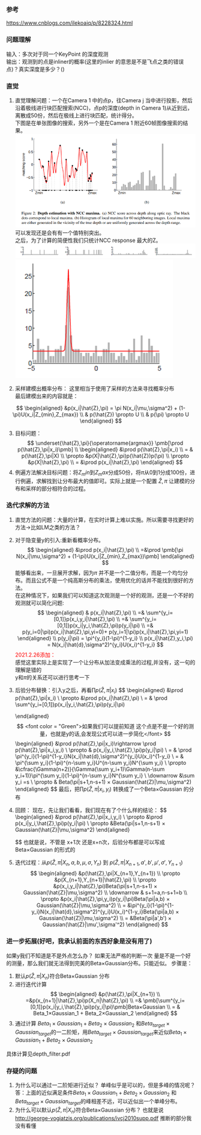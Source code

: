 <!--
 * @Author: Liu Weilong
 * @Date: 2021-02-25 13:30:00
 * @LastEditors: Liu Weilong 
 * @LastEditTime: 2021-02-26 15:55:17
 * @FilePath: /3rd-test-learning/30. supplement_material/depth_filter/supplementary_material_depth_filter.md
 * @Description: 
-->
### 参考
https://www.cnblogs.com/ilekoaiq/p/8228324.html

### 问题理解
输入：多次对于同一个KeyPoint 的深度观测<br>
输出：观测到的点是inliner的概率(这里的inlier 的意思是不是飞点之类的错误点)？真实深度是多少？()<br>

### 直觉
1. 直觉理解问题：一个在Camera 1 中的点p，往Camera j 当中进行投影，然后沿着极线进行块匹配搜索(NCC)，点p的深度(depth in Camera 1)从近到远，离散成50份，然后在极线上进行块匹配，统计得分。<br>
下图是在单张图像的搜索，另外一个是在Camera 1 附近60帧图像搜索的结果。<br>
![](./pic/1.png)
可以发现还是会有有一个值特别突出。<br>
之后，为了计算的简便性我们只统计NCC response 最大的Z。<br>
![](./pic/2.png)
![](./pic/3.png)

2. 采样建模出概率分布：
这里相当于使用了采样的方法来寻找概率分布<br>
最后建模出来的内容就是：<br>

$$
\begin{aligned}
    &p(x_i|\hat{Z},\pi) = \pi N(x_i|\mu,\sigma^2) + (1-\pi)U(x_i|Z_{min},Z_{max})
    \\
    & p(\hat{Z}) \propto U
    \\
    & p(\pi) \propto U
\end{aligned}
$$

3. 目标问题：
$$
    \underset{\hat{Z},\pi}{\operatorname{argmax}} \pmb[\prod p(\hat{Z},\pi|x_i)\pmb]
    \\
\begin{aligned}
    &\prod p(\hat{Z},\pi|x_i)
    \\
    = & p(\hat{Z},\pi|X)
    \\
    \propto &p(X|\hat{Z},\pi)p(\hat{Z})p(\pi)
    \\
    \propto &p(X|\hat{Z},\pi)
    \\
    = &\prod p(x_i|\hat{Z},\pi)
\end{aligned}
$$
4. 例遍方法解决目标问题：将$Z_min$到$Z_max$分成50份，将$\pi$从0到1分成100份，进行例遍，求解找到让分布最大的值即可。实际上就是一个配置 $\hat{Z},\pi$ 让建模的分布和采样的部分相符合的过程。

### 迭代求解的方法
1. 直觉方法的问题：大量的计算，在实时计算上难以实施。所以需要寻找更好的方法->比如LM之类的方法？
2. 对于隐变量y的引入:重新看概率分布。
   $$
   \begin{aligned}
       &\prod p(x_i|\hat{Z},\pi)
       \\
       =&\prod \pmb[\pi N(x_i|\mu,\sigma^2) + (1-\pi)U(x_i|Z_{min},Z_{max})\pmb]
   \end{aligned}
   $$
   能够看出来，一旦展开求解，因为$\pi$ 并不是一个二值分布，而是一个均匀分布。而且公式不是一个纯高斯分布的乘法，使用优化的话并不能找到很好的方法。<br>
   在这种情况下，如果我们可以知道这次观测是一个好的观测，还是一个不好的观测就可以简化问题:<br>
    $$
    \begin{aligned}
       & p(x_i|\hat{Z},\pi)
       \\
       =& \sum^{y_i=[0,1]}p(x_i,y_i|\hat{Z},\pi)
       \\
       =& \sum^{y_i=[0,1]}p(x_i|y_i,\hat{Z},\pi)p(y_i|\pi)
       \\
       =& p(y_i=0|\pi)p(x_i|\hat{Z},\pi,yi=0)+
       p(y_i=1|\pi)p(x_i|\hat{Z},\pi,yi=1)
   \end{aligned}
   \\
   p(y_i|\pi) = \pi^{y_i}(1-\pi)^{1-y_i}
   \\
    p(x_i|\hat{Z},y_i,\pi) = N(x_i|\hat{d},\sigma^2)^{y_i}U(x_i)^{1-y_i}
   $$
   <font color = "Red">2021.2.26添加：</font><br>
   感觉这里实际上是实现了一个让分布从加法变成乘法的过程,并没有，这一句的理解是错的<br>
   y和$\pi$的关系还可以进行思考一下
3. 后验分布替换：引入y之后，再看$\prod p(\hat{Z},\pi|x_i)$
   $$
    \begin{aligned}
        &\prod p(\hat{Z},\pi|x_i)
        \\
        \propto &\prod p(x_i|\hat{Z},\pi)
        \\
        = & \prod \sum^{y_i=[0,1]}p(x_i|y_i,\hat{Z},\pi)p(y_i|\pi)

    \end{aligned}
    $$
    <font color = "Green">如果我们可以提前知道 这个点是不是一个好的测量，也就是y的话,会发现公式可以进一步简化</font>
    $$
    \begin{aligned}
    &\prod p(\hat{Z},\pi|x_i)\rightarrow \prod p(\hat{Z},\pi|x_i,y_i)
    \\
    \propto & p(x_i|y_i,\hat{Z},\pi)p(y_i|\pi)
    \\
        = & \prod \pi^{y_i}(1-\pi)^{1-y_i}N(x_i|\hat{d},\sigma^2)^{y_i}U(x_i)^{1-y_i}
        \\
        = & \pi^{\sum y_i}(1-\pi)^{n-\sum y_i}U^{n-\sum y_i}N^{\sum y_i}
        \\
        \propto &\cfrac{\Gamma(n+2)}{\Gamma(\sum y_i+1)\Gamma(n-\sum y_i+1)}\pi^{\sum y_i}(1-\pi)^{n-\sum y_i}N^{\sum y_i}
        \\
        \downarrow &\sum y_i =s
        \\
        \propto & Beta(\pi|s+1,n-s+1) × Gaussian(\hat{Z}|\mu,\sigma^2)
    \end{aligned}
   $$
    最后，把$\prod p(\hat{Z},\pi|x_i,y_i)$ 转换成了一个Beta×Gaussian 的分布
4. 回顾：
   现在，先让我们看看，我们现在有了个什么样的结论：
   $$
   \begin{aligned}
           &\prod p(\hat{Z},\pi|x_i,y_i)
           \\
            \propto &\prod p(x_i|y_i,\hat{Z},\pi)p(y_i|\pi)
           \\
           \propto  &Beta(\pi|s+1,n-s+1) × Gaussian(\hat{Z}|\mu,\sigma^2)
   \end{aligned}

   $$
   也就是说，不管是 x+1次 还是x+n次，后验分布都是可以写成Beta×Gaussian 的形式的<br>
5. 迭代过程：从$p(\hat{Z},\pi|X_{n},a,b,\mu,\sigma,Y_n)$ 到 $p(\hat{Z},\pi|X_{n+1},a',b',\mu',\sigma',Y_{n+1})$
   $$
   \begin{aligned}
    &p(\hat{Z},\pi|X_{n+1},Y_{n+1})
    \\ 
    \propto &p(X_{n+1},Y_{n+1}|\hat{Z},\pi)
    \\
    \propto &p(x_i,y_i|\hat{Z},\pi)Beta(\pi|s+1,n-s+1) × Gaussian(\hat{Z}|\mu,\sigma^2)
    \\
    \downarrow & s+1=a,n-s+1=b
    \\
    \propto &p(x_i|\hat{Z},\pi,y_i)p(y_i|\pi)Beta(\pi|a,b) × Gaussian(\hat{Z}|\mu,\sigma^2)
   \\
   = &\pi^{y_i}(1-\pi)^{1-y_i}N(x_i|\hat{d},\sigma^2)^{y_i}U(x_i)^{1-y_i}Beta(\pi|a,b) × Gaussian(\hat{Z}|\mu,\sigma^2)
   \\
   = &Beta(\pi|a',b') × Gaussian(\hat{Z}|\mu',\sigma'^2)
   \end{aligned}
   $$
   

### 进一步拓展(好吧，我承认前面的东西好象是没有用了)
如果y我们不知道是不是外点怎么办？ 如果无法严格的判断一次
量是不是一个好的测量，那么我们就无法得到完美的Beta×Gaussian分布。只能近似。
步骤是：
1. 默认$p(\hat{Z},\pi|X_n)$符合Beta×Gaussian 分布
2. 进行迭代计算
   $$
   \begin{aligned}
    &p(\hat{Z},\pi|X_{n+1})
    \\
    =&p(x_{n+1}|\hat{Z},\pi)p(X_n|\hat{Z},\pi)
    \\
    =& \pmb[\sum^{y_i=[0,1]}p(x_i|y_i,\hat{Z},\pi)p(y_i|\pi)\pmb]Beta×Gaussian
    \\
    = & Beta_1×Gaussian_1 + Beta_2×Gaussian_2
   \end{aligned}
   $$
3. 通过计算 $Beta_1×Gaussian_1 + Beta_2×Gaussian_2$ 和$Beta_{target}×Gaussian_{target}$的一二阶矩，用$Beta_{target}×Gaussian_{target}$来近似$Beta_1×Gaussian_1 + Beta_2×Gaussian_2$


具体计算见depth_filter.pdf

### 存疑的问题 
1. 为什么可以通过一二阶矩进行近似？ 单峰似乎是可以的，但是多峰的情况呢？
答：上面的近似满足条件$Beta_1×Gaussian_1 + Beta_2×Gaussian_2$ 和$Beta_{target}×Gaussian_{target}$的峰相差不远，可以近似出一个单峰分布。
2. 为什么可以默认$p(\hat{Z},\pi|X_n)$符合Beta×Gaussian 分布？
也就是说 http://george-vogiatzis.org/publications/ivcj2010supp.pdf 推断的部分我没有看懂